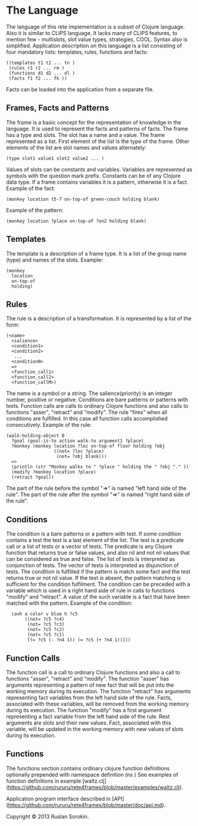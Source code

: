 # The Language

The language of this rete implementation is a subset of Clojure language. Also it is similar to CLIPS language.
It lacks many of CLIPS features, to mention few - multislots, slot value types, strategies, COOL. Syntax also is simplified.
Application description on this language is a list consisting of four mandatory lists: templates, rules, functions and facts:
```
((templates t1 t2 ... tn )
 (rules r1 r2 ... rm )
 (functions d1 d2 ... dl )
 (facts f1 f2 ... fk ))
```
Facts can be loaded into the application from a separate file.

Frames, Facts and Patterns
----
The frame is a basic concept for the representation of knowledge in the language. It is used to represent the facts and patterns of facts.
The frame has a type and slots. The slot has  a name and a value. The frame represented as a list. 
First element of the list is the type of the frame. Other elements of the list are slot names and values alternately:
```
(type slot1 value1 slot2 value2 ... )
```
Values of slots can be constants and variables. Variables are represented as symbols with the question mark prefix. Constants can be of any Clojure data type.
If a frame contains variables it is a pattern, otherwise it is a fact.
Example of the fact:
```
(monkey location t5-7 on-top-of green-couch holding blank)
```
Example of the pattern:
```
(monkey location ?place on-top-of ?on2 holding blank)
```

Templates
----
The template is a description of a frame type. It is a list of the group name (type) and names of the slots. 
Example:
```
(monkey 
  location
  on-top-of 
  holding)
```

Rules
----
The rule is a description of a transformation. It is represented by a list of the form:
```
(<name>
  <salience>
  <condition1>
  <condition2>
   ...
  <conditionN>
  =>
  <function_call1>
  <function_call2>
  <function_callM>)
```
The name is a symbol or a string.
The salience(priority) is an integer number, positive or negative.
Conditions are bare patterns or patterns with tests. 
Function calls are calls to ordinary Clojure functions and also calls to functions "asser", "retract" and "modify".
The rule "fires" when all conditions are fulfilled. In this case all function calls accomplished consecutively.
Example of the rule:
```
(walk-holding-object 0
  ?goal (goal-is-to action walk-to argument1 ?place)
  ?monkey (monkey location ?loc on-top-of floor holding ?obj
                  ((not= ?loc ?place)
                   (not= ?obj blank)))
  =>
  (println (str "Monkey walks to " ?place " holding the " ?obj "." ))
  (modify ?monkey location ?place)
  (retract ?goal))
```
The part of the rule before the symbol "=>" is named "left hand side of the rule".
The part of the rule after the symbol "=>" is named "right hand side of the rule".

Conditions
----
The condition is a bare patterns or a pattern with test. 
If some condition contains a test the test is a last element of the list.
The test is a predicate call or a list of tests or a vector of tests.
The predicate is any Clojure function that returns true or false values, and also nil and not nil values that can be considered as true and false.
The list of tests is interpreted as conjunction of tests. The vector of tests is interpreted as disjunction of tests.
The condition is fulfilled if the pattern is match some fact and the test returns true or not nil value. 
If the test is absent, the pattern matching is sufficient for the condition fulfilment.
The condition can be preceded with a variable which is used in a right hand side of rule in calls to functions "modify" and "retract".
A value of the such variable is a fact that have been matched with the pattern.
Example of the condition:
```
  (avh a color v blue h ?c5
       ((not= ?c5 ?c4)
        (not= ?c5 ?c3)
        (not= ?c5 ?c2)
        (not= ?c5 ?c1)
        [(= ?c5 (- ?n4 1)) (= ?c5 (+ ?n4 1))]))
```

Function Calls
----
The function call is a call to ordinary Clojure functions and also a call to functions "asser", "retract" and "modify".
The function "asser" has arguments representing a pattern of new fact that will be put into the working memory during its execution.
The function "retract" has arguments representing  fact variables from the left hand side of the rule. 
Facts, associated with these variables, will be removed from the working memory during its execution.
The function "modify" has a first argument representing  a fact variable from the left hand side of the rule. Rest arguments are slots and their new values.
Fact, associated with this variable, will be updated in the working memory with new values of slots during its execution.

Functions
----
The functions section contains ordinary clojure function definitions optionally prepended with namespace definition (ns <namespace>)
See examples of function definitions in example [waltz.clj] (https://github.com/rururu/rete4frames/blob/master/examples/waltz.clj).

Application program interface described in [API] (https://github.com/rururu/rete4frames/blob/master/doc/api.md).

Copyright © 2013 Ruslan Sorokin.

